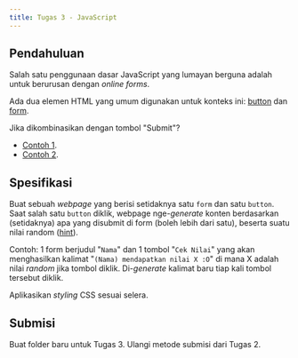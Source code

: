 ```yaml
---
title: Tugas 3 - JavaScript
---
```


## Pendahuluan 
Salah satu penggunaan dasar JavaScript yang lumayan berguna adalah untuk berurusan dengan *online forms*.

Ada dua elemen HTML yang umum digunakan untuk konteks ini: [button](https://developer.mozilla.org/en-US/docs/Web/HTML/Element/button) dan [form](https://developer.mozilla.org/en-US/docs/Web/HTML/Element/form).

Jika dikombinasikan dengan tombol "Submit"?
* [Contoh 1](https://developer.mozilla.org/en-US/docs/Web/API/HTMLFormElement/submit_event).
* [Contoh 2](https://www.w3schools.com/js/tryit.asp?filename=tryjs_events_onsubmit).

## Spesifikasi
Buat sebuah *webpage* yang berisi setidaknya satu `form` dan satu `button`. Saat salah satu `button` diklik, webpage nge-*generate* konten berdasarkan (setidaknya) apa yang disubmit di form (boleh lebih dari satu), beserta suatu nilai random ([hint](https://developer.mozilla.org/en-US/docs/Web/JavaScript/Reference/Global_Objects/Math/random)).

Contoh: 1 form berjudul "`Nama`" dan 1 tombol "`Cek Nilai`" yang akan menghasilkan kalimat "`(Nama) mendapatkan nilai X :O`" di mana X adalah nilai *random* jika tombol diklik. Di-*generate* kalimat baru tiap kali tombol tersebut diklik.

Aplikasikan *styling* CSS sesuai selera.

## Submisi
Buat folder baru untuk Tugas 3. Ulangi metode submisi dari Tugas 2.

